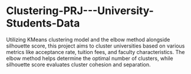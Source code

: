 # Clustering-PRJ---University-Students-Data
Utilizing KMeans clustering model and the elbow method alongside silhouette score, this project aims to cluster universities based on various metrics like acceptance rate, tuition fees, and faculty characteristics. The elbow method helps determine the optimal number of clusters, while silhouette score evaluates cluster cohesion and separation.
